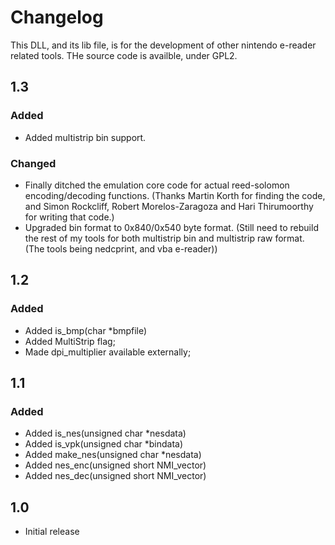 # Changelog

This DLL, and its lib file, is for the development of other nintendo e-reader
related tools.  THe source code is availble, under GPL2.

## 1.3

### Added

- Added multistrip bin support.

### Changed

- Finally ditched the emulation core code for actual reed-solomon
  encoding/decoding functions. (Thanks Martin Korth for finding the code, and
  Simon Rockcliff, Robert Morelos-Zaragoza and Hari Thirumoorthy for writing
  that code.)
- Upgraded bin format to 0x840/0x540 byte format.  (Still need to rebuild
  the rest of my tools for both multistrip bin and multistrip raw format.
  (The tools being nedcprint, and vba e-reader))


## 1.2

### Added

- Added is_bmp(char *bmpfile)
- Added MultiStrip flag;
- Made dpi_multiplier available externally;

## 1.1

### Added

- Added is_nes(unsigned char *nesdata)
- Added is_vpk(unsigned char *bindata)
- Added make_nes(unsigned char *nesdata)
- Added nes_enc(unsigned short NMI_vector)
- Added nes_dec(unsigned short NMI_vector)

## 1.0

- Initial release
